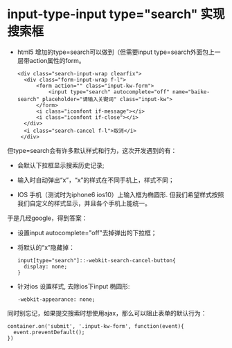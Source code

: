 # input-type-input type="search" 实现搜索框
* html5 增加的type=search可以做到（但需要input type=search外面包上一层带action属性的form。

      <div class="search-input-wrap clearfix">
        <div class="form-input-wrap f-l">
            <form action="" class="input-kw-form">
                <input type="search" autocomplete="off" name="baike-search" placeholder="请输入关键词" class="input-kw">
            </form>
            <i class="iconfont if-message"></i>
            <i class="iconfont if-close"></i>
        </div>
        <i class="search-cancel f-l">取消</i>
       </div>
但type=search会有许多默认样式和行为，这次开发遇到的有：
* 会默认下拉框显示搜索历史记录;

* 输入时自动弹出“x”，“x”的样式在不同手机上，样式不同；

* IOS 手机（测试时为iphone6 ios10）上输入框为椭圆形.
但我们希望样式按照我们自定义的样式显示，并且各个手机上能统一。

于是几经google，得到答案：

* 设置input autocomplete="off"去掉弹出的下拉框；

* 将默认的“x”隐藏掉：

      input[type="search"]::-webkit-search-cancel-button{
        display: none;
      }
* 针对ios 设置样式, 去除ios下input 椭圆形:

      -webkit-appearance: none;
      
同时别忘记，如果提交搜索时想使用ajax，那么可以阻止表单的默认行为：

    container.on('submit', '.input-kw-form', function(event){
      event.preventDefault();
    })
